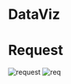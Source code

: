 # DataViz

# Request
![request](https://user-images.githubusercontent.com/56868822/104196455-14d52180-5424-11eb-84e6-c983156224f0.PNG)
![req](https://user-images.githubusercontent.com/56868822/104196461-169ee500-5424-11eb-862c-048525407ca9.PNG)
